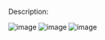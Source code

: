 Description:

![image](https://user-images.githubusercontent.com/79637254/220176124-b2125758-79f3-4088-a6aa-a5fd2caa017f.png)
![image](https://user-images.githubusercontent.com/79637254/220176161-5788d459-1193-44d8-852f-6b483a7709ba.png)
![image](https://user-images.githubusercontent.com/79637254/220176187-5425dc0f-5716-4e2c-9cac-ba2b724350f9.png)
